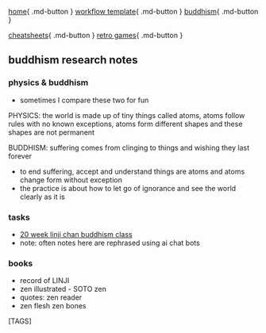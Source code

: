 
[home](https://shane0.github.io){ .md-button }
[workflow template](workflow/){ .md-button }
[buddhism](buddhism/){ .md-button }

[cheatsheets](cheatsheets/){ .md-button }
[retro games](adventure/){ .md-button }

## buddhism research notes

### physics & buddhism

- sometimes I compare these two for fun

PHYSICS: the world is made up of tiny things called atoms, atoms follow rules with no known exceptions, atoms form different shapes and these shapes are not permanent

BUDDHISM: suffering comes from clinging to things and wishing they last forever

- to end suffering, accept and understand things are atoms and atoms change form without exception
- the practice is about how to let go of ignorance and see the world clearly as it is

### tasks

- [20 week linji chan buddhism class](lesson_1.md)
- note: often notes here are rephrased using ai chat bots

### books

- record of LINJI
- zen illustrated - SOTO zen
- quotes: zen reader
- zen flesh zen bones

[TAGS]

